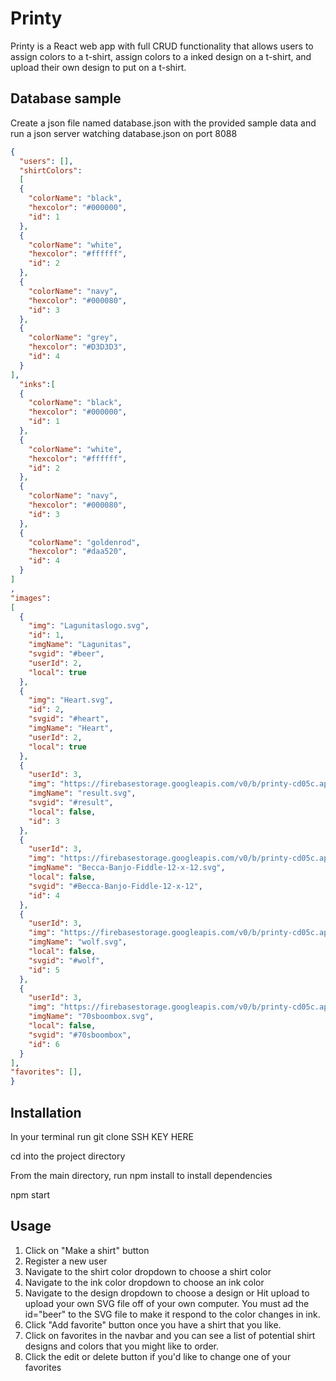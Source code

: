 

# Printy

Printy is a React web app with full CRUD functionality that allows users to assign colors to a t-shirt, assign colors to a inked design on a t-shirt, and upload their own design to put on a t-shirt. 


## Database sample
Create a json file named database.json with the provided sample data and run a json server watching database.json on port 8088

```JSON
{
  "users": [],
  "shirtColors": 
  [
  {
    "colorName": "black",
    "hexcolor": "#000000",
    "id": 1
  },
  {
    "colorName": "white",
    "hexcolor": "#ffffff",
    "id": 2
  },
  {
    "colorName": "navy",
    "hexcolor": "#000080",
    "id": 3
  },
  {
    "colorName": "grey",
    "hexcolor": "#D3D3D3",
    "id": 4
  }
],
  "inks":[
  {
    "colorName": "black",
    "hexcolor": "#000000",
    "id": 1
  },
  {
    "colorName": "white",
    "hexcolor": "#ffffff",
    "id": 2
  },
  {
    "colorName": "navy",
    "hexcolor": "#000080",
    "id": 3
  },
  {
    "colorName": "goldenrod",
    "hexcolor": "#daa520",
    "id": 4
  }
] 
,
"images": 
[
  {
    "img": "Lagunitaslogo.svg",
    "id": 1,
    "imgName": "Lagunitas",
    "svgid": "#beer",
    "userId": 2,
    "local": true
  },
  {
    "img": "Heart.svg",
    "id": 2,
    "svgid": "#heart",
    "imgName": "Heart",
    "userId": 2,
    "local": true
  },
  {
    "userId": 3,
    "img": "https://firebasestorage.googleapis.com/v0/b/printy-cd05c.appspot.com/o/Logos%2Fresult.svg?alt=media&token=342b125e-4c22-4c7e-8687-82cb1f2994d8",
    "imgName": "result.svg",
    "svgid": "#result",
    "local": false,
    "id": 3
  },
  {
    "userId": 3,
    "img": "https://firebasestorage.googleapis.com/v0/b/printy-cd05c.appspot.com/o/Logos%2FBecca-Banjo-Fiddle-12-x-12.svg?alt=media&token=6a163a03-ce67-4ee8-9e75-d93b93529194",
    "imgName": "Becca-Banjo-Fiddle-12-x-12.svg",
    "local": false,
    "svgid": "#Becca-Banjo-Fiddle-12-x-12",
    "id": 4
  },
  {
    "userId": 3,
    "img": "https://firebasestorage.googleapis.com/v0/b/printy-cd05c.appspot.com/o/Logos%2Fwolf.svg?alt=media&token=e0d3cb0d-5c4b-4342-8d2b-06a5600d14ce",
    "imgName": "wolf.svg",
    "local": false,
    "svgid": "#wolf",
    "id": 5
  },
  {
    "userId": 3,
    "img": "https://firebasestorage.googleapis.com/v0/b/printy-cd05c.appspot.com/o/Logos%2F70sboombox.svg?alt=media&token=8063cec3-04f5-4539-82e9-df31f3e41a3f",
    "imgName": "70sboombox.svg",
    "local": false,
    "svgid": "#70sboombox",
    "id": 6
  }
],
"favorites": [],
}

```

## Installation
In your terminal run git clone SSH KEY HERE

cd into the project directory

From the main directory, run npm install to install dependencies

npm start


## Usage

1. Click on "Make a shirt" button 
2. Register a new user
3. Navigate to the shirt color dropdown to choose a shirt color
4. Navigate to the ink color dropdown to choose an ink color
5. Navigate to the design dropdown to choose a design or Hit upload to upload your own SVG file off of your own computer.  You must ad the id="beer" to the SVG file to make it respond to the color changes in ink.
5. Click "Add favorite" button once you have a shirt that you like.
6. Click on favorites in the navbar and you can see a list of potential shirt designs and colors that you might like to order.
7. Click the edit or delete button if you'd like to change one of your favorites

